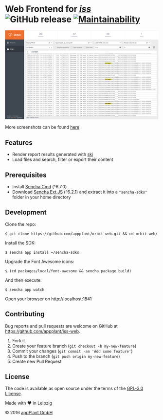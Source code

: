 # Web Frontend for _[iss][iss]_ <br> ![GitHub release](https://img.shields.io/github/v/release/appplant/orbit) [![Maintainability](https://api.codeclimate.com/v1/badges/34b2fb15b86008b67e84/maintainability)](https://codeclimate.com/github/appPlant/iss-web/maintainability)

![FileViewer](resources/screenshots/FileViewer.png)

More screenshots can be found [here][screenshots]

## Features

- Render report results generated with [ski][ski]
- Load files and search, filter or export their content

## Prerequisites

- Install [Sencha Cmd](https://www.sencha.com/products/sencha-cmd) (^6.7.0)
- Download [Sencha Ext JS](https://www.sencha.com/products/extjs) (^6.2.1) and
 extract it into a `"sencha-sdks"` folder in your home directory

## Development

Clone the repo:
    
    $ git clone https://github.com/appplant/orbit-web.git && cd orbit-web/

Install the SDK:

    $ sencha app install ~/sencha-sdks

Upgrade the Font Awesome icons:

    $ (cd packages/local/font-awesome && sencha package build)

And then execute:

    $ sencha app watch

Open your browser on http://localhost:1841

## Contributing

Bug reports and pull requests are welcome on GitHub at https://github.com/appplant/iss-web.

1. Fork it
2. Create your feature branch (`git checkout -b my-new-feature`)
3. Commit your changes (`git commit -am 'Add some feature'`)
4. Push to the branch (`git push origin my-new-feature`)
5. Create new Pull Request

## License

The code is available as open source under the terms of the [GPL-3.0 License][license].

Made with :heart: in Leipzig

© 2016 [appPlant GmbH][appplant]

[iss]: https://github.com/appplant/iss
[screenshots]: resources/screenshots
[ski]: https://github.com/appplant/ski
[license]: http://opensource.org/licenses/GPL-3.0
[appplant]: www.appplant.de
